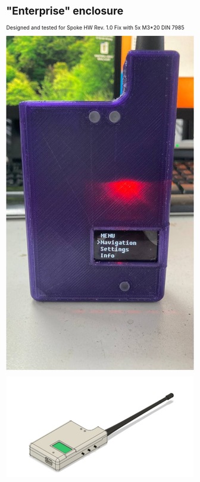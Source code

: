 # "Enterprise" enclosure
Designed and tested for Spoke HW Rev. 1.0
Fix with 5x M3*20 DIN 7985

<p align="center">
  <img src="Enterprise_real_1.jpg">
</p>

<p align="center">
  <img src="Enterprise_1.jpg">
</p>